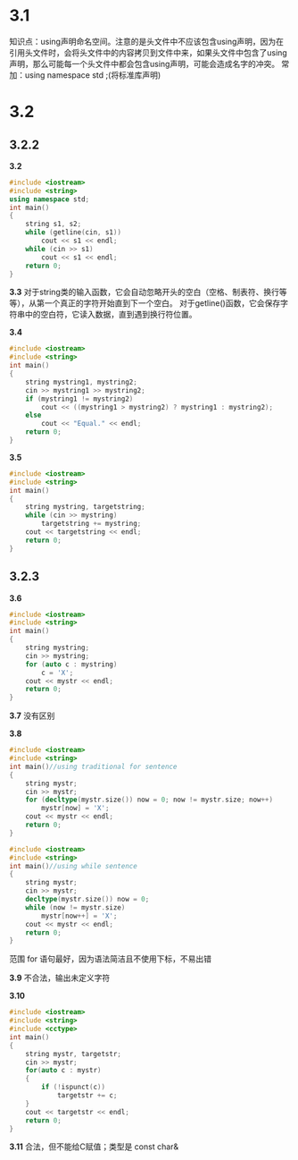# 3.1
知识点：using声明命名空间。注意的是头文件中不应该包含using声明，因为在引用头文件时，会将头文件中的内容拷贝到文件中来，如果头文件中包含了using声明，那么可能每一个头文件中都会包含using声明，可能会造成名字的冲突。
常加：using namespace  std ;(将标准库声明)

# 3.2
## 3.2.2
**3.2**
```C++
#include <iostream>
#include <string>
using namespace std;
int main()
{
	string s1, s2;
	while (getline(cin, s1))
		cout << s1 << endl;
	while (cin >> s1)
		cout << s1 << endl;
	return 0;
}
```

**3.3**
对于string类的输入函数，它会自动忽略开头的空白（空格、制表符、换行等等），从第一个真正的字符开始直到下一个空白。
对于getline()函数，它会保存字符串中的空白符，它读入数据，直到遇到换行符位置。

**3.4**
```C++
#include <iostream>
#include <string>
int main()
{
	string mystring1, mystring2;
	cin >> mystring1 >> mystring2;
	if (mystring1 != mystring2)
		cout << ((mystring1 > mystring2) ? mystring1 : mystring2);
	else
		cout << "Equal." << endl;
	return 0;
}
```

**3.5**
```C++
#include <iostream>
#include <string>
int main()
{
	string mystring, targetstring;
	while (cin >> mystring)
		targetstring += mystring;
	cout << targetstring << endl;
	return 0;
}
```

## 3.2.3
**3.6**
```C++
#include <iostream>
#include <string>
int main()
{
	string mystring;
	cin >> mystring;
	for (auto c : mystring)
		c = 'X';
	cout << mystr << endl;
	return 0;
}
```

**3.7**
没有区别

**3.8**
```C++
#include <iostream>
#include <string>
int main()//using traditional for sentence
{
	string mystr;
	cin >> mystr;
	for (decltype(mystr.size()) now = 0; now != mystr.size; now++)
		mystr[now] = 'X';
	cout << mystr << endl;
	return 0;
}
```

```C++
#include <iostream>
#include <string>
int main()//using while sentence
{
	string mystr;
	cin >> mystr;
	decltype(mystr.size()) now = 0;
	while (now != mystr.size)
		mystr[now++] = 'X';
	cout << mystr << endl;
	return 0;
}
```
范围 for 语句最好，因为语法简洁且不使用下标，不易出错

**3.9**
不合法，输出未定义字符

**3.10**
```C++
#include <iostream>
#include <string>
#include <cctype>
int main()
{
	string mystr, targetstr;
	cin >> mystr;
	for(auto c : mystr)
	{
		if (!ispunct(c))
			targetstr += c;
	}
	cout << targetstr << endl;
	return 0;
}
```

**3.11**
合法，但不能给C赋值；类型是 const char&
